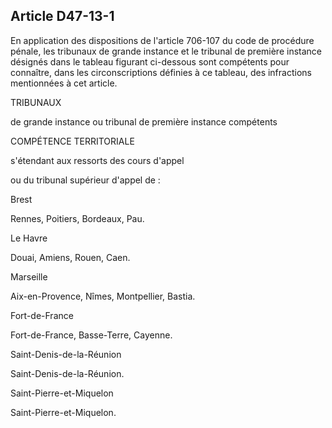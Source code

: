 Article D47-13-1
----
En application des dispositions de l'article 706-107 du code de procédure
pénale, les tribunaux de grande instance et le tribunal de première instance
désignés dans le tableau figurant ci-dessous sont compétents pour connaître,
dans les circonscriptions définies à ce tableau, des infractions mentionnées à
cet article.

TRIBUNAUX

de grande instance ou tribunal de première instance compétents

COMPÉTENCE TERRITORIALE

s'étendant aux ressorts des cours d'appel

ou du tribunal supérieur d'appel de :

Brest

Rennes, Poitiers, Bordeaux, Pau.

Le Havre

Douai, Amiens, Rouen, Caen.

Marseille

Aix-en-Provence, Nîmes, Montpellier, Bastia.

Fort-de-France

Fort-de-France, Basse-Terre, Cayenne.

Saint-Denis-de-la-Réunion

Saint-Denis-de-la-Réunion.

Saint-Pierre-et-Miquelon

Saint-Pierre-et-Miquelon.
